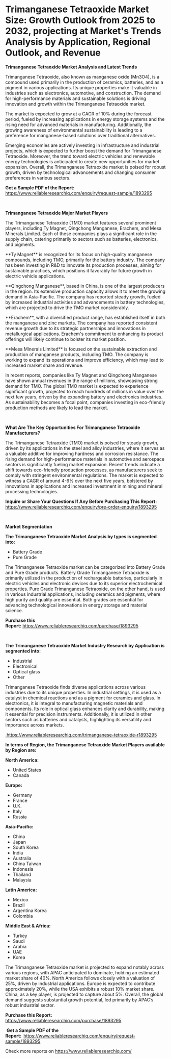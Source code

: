 <p><h1>Trimanganese Tetraoxide Market Size: Growth Outlook from 2025 to 2032, projecting at Market's Trends Analysis by Application, Regional Outlook, and Revenue</h1></p><p><strong>Trimanganese Tetraoxide Market Analysis and Latest Trends</strong></p>
<p><p>Trimanganese Tetraoxide, also known as manganese oxide (Mn3O4), is a compound used primarily in the production of ceramics, batteries, and as a pigment in various applications. Its unique properties make it valuable in industries such as electronics, automotive, and construction. The demand for high-performance materials and sustainable solutions is driving innovation and growth within the Trimanganese Tetraoxide market.</p><p>The market is expected to grow at a CAGR of 10% during the forecast period, fueled by increasing applications in energy storage systems and the rising need for advanced materials in manufacturing. Additionally, the growing awareness of environmental sustainability is leading to a preference for manganese-based solutions over traditional alternatives. </p><p>Emerging economies are actively investing in infrastructure and industrial projects, which is expected to further boost the demand for Trimanganese Tetraoxide. Moreover, the trend toward electric vehicles and renewable energy technologies is anticipated to create new opportunities for market expansion. Overall, the Trimanganese Tetraoxide market is poised for robust growth, driven by technological advancements and changing consumer preferences in various sectors.</p></p>
<p><strong>Get a Sample PDF of the Report:&nbsp;</strong> <a href="https://www.reliableresearchiq.com/enquiry/request-sample/1893295?utm_campaign=2099&utm_medium=2&utm_source=Github&utm_content=ia&utm_term=30012025&utm_id=trimanganese-tetraoxide">https://www.reliableresearchiq.com/enquiry/request-sample/1893295</a></p>
<p>&nbsp;</p>
<p><strong>Trimanganese Tetraoxide Major Market Players</strong></p>
<p><p>The Trimanganese Tetraoxide (TMO) market features several prominent players, including Ty Magnet, Qingchong Manganese, Erachem, and Mesa Minerals Limited. Each of these companies plays a significant role in the supply chain, catering primarily to sectors such as batteries, electronics, and pigments.</p><p>**Ty Magnet** is recognized for its focus on high-quality manganese compounds, including TMO, primarily for the battery industry. The company has been investing in R&D to innovate its production processes, aiming for sustainable practices, which positions it favorably for future growth in electric vehicle applications.</p><p>**Qingchong Manganese**, based in China, is one of the largest producers in the region. Its extensive production capacity allows it to meet the growing demand in Asia-Pacific. The company has reported steady growth, fueled by increased industrial activities and advancements in battery technologies, which are projected to drive the TMO market considerably.</p><p>**Erachem**, with a diversified product range, has established itself in both the manganese and zinc markets. The company has reported consistent revenue growth due to its strategic partnerships and innovations in metallurgical applications. Erachem's commitment to enhancing its product offerings will likely continue to bolster its market position.</p><p>**Mesa Minerals Limited** is focused on the sustainable extraction and production of manganese products, including TMO. The company is working to expand its operations and improve efficiency, which may lead to increased market share and revenue.</p><p>In recent reports, companies like Ty Magnet and Qingchong Manganese have shown annual revenues in the range of millions, showcasing strong demand for TMO. The global TMO market is expected to experience significant growth, projected to reach hundreds of millions in value over the next few years, driven by the expanding battery and electronics industries. As sustainability becomes a focal point, companies investing in eco-friendly production methods are likely to lead the market.</p></p>
<p>&nbsp;</p>
<p><strong>What Are The Key Opportunities For Trimanganese Tetraoxide Manufacturers?</strong></p>
<p><p>The Trimanganese Tetraoxide (TMO) market is poised for steady growth, driven by its applications in the steel and alloy industries, where it serves as a valuable additive for improving hardness and corrosion resistance. The rising demand for high-performance materials in automotive and aerospace sectors is significantly fueling market expansion. Recent trends indicate a shift towards eco-friendly production processes, as manufacturers seek to comply with stringent environmental regulations. The market is expected to witness a CAGR of around 4-6% over the next five years, bolstered by innovations in applications and increased investment in mining and mineral processing technologies.</p></p>
<p><strong>Inquire or Share Your Questions If Any Before Purchasing This Report:</strong> <a href="https://www.reliableresearchiq.com/enquiry/pre-order-enquiry/1893295?utm_campaign=2099&utm_medium=2&utm_source=Github&utm_content=ia&utm_term=30012025&utm_id=trimanganese-tetraoxide">https://www.reliableresearchiq.com/enquiry/pre-order-enquiry/1893295</a></p>
<p>&nbsp;</p>
<p><strong>Market Segmentation</strong></p>
<p><strong>The Trimanganese Tetraoxide Market Analysis by types is segmented into:</strong></p>
<p><ul><li>Battery Grade</li><li>Pure Grade</li></ul></p>
<p><p>The Trimanganese Tetraoxide market can be categorized into Battery Grade and Pure Grade products. Battery Grade Trimanganese Tetraoxide is primarily utilized in the production of rechargeable batteries, particularly in electric vehicles and electronic devices due to its superior electrochemical properties. Pure Grade Trimanganese Tetraoxide, on the other hand, is used in various industrial applications, including ceramics and pigments, where high purity and quality are essential. Both grades are essential for advancing technological innovations in energy storage and material science.</p></p>
<p><strong>Purchase this Report:&nbsp;</strong><a href="https://www.reliableresearchiq.com/purchase/1893295?utm_campaign=2099&utm_medium=2&utm_source=Github&utm_content=ia&utm_term=30012025&utm_id=trimanganese-tetraoxide">https://www.reliableresearchiq.com/purchase/1893295</a></p>
<p>&nbsp;</p>
<p><strong>The Trimanganese Tetraoxide Market Industry Research by Application is segmented into:</strong></p>
<p><ul><li>Industrial</li><li>Electronical</li><li>Optical glass</li><li>Other</li></ul></p>
<p><p>Trimanganese Tetraoxide finds diverse applications across various industries due to its unique properties. In industrial settings, it is used as a catalyst in chemical reactions and as a pigment for ceramics and glass. In electronics, it is integral to manufacturing magnetic materials and components. Its role in optical glass enhances clarity and durability, making it essential for precision instruments. Additionally, it is utilized in other sectors such as batteries and catalysts, highlighting its versatility and importance across markets.</p></p>
<p><a href="https://www.reliableresearchiq.com/trimanganese-tetraoxide-r1893295?utm_campaign=2099&utm_medium=2&utm_source=Github&utm_content=ia&utm_term=30012025&utm_id=trimanganese-tetraoxide">&nbsp;https://www.reliableresearchiq.com/trimanganese-tetraoxide-r1893295</a></p>
<p><strong>In terms of Region, the Trimanganese Tetraoxide Market Players available by Region are:</strong></p>
<p>
    <p> <strong> North America: </strong>
        <ul>
            <li>United States</li>
            <li>Canada</li>
        </ul>
        </p> 
    <p> <strong> Europe: </strong>
        <ul>
            <li>Germany</li>
            <li>France</li>
            <li>U.K.</li>
            <li>Italy</li>
            <li>Russia</li>
        </ul>
        </p> 
    <p> <strong> Asia-Pacific: </strong>
        <ul>
            <li>China</li>
            <li>Japan</li>
            <li>South Korea</li>
            <li>India</li>
            <li>Australia</li>
            <li>China Taiwan</li>
            <li>Indonesia</li>
            <li>Thailand</li>
            <li>Malaysia</li>
        </ul>
        </p> 
    <p> <strong> Latin America: </strong>
        <ul>
            <li>Mexico</li>
            <li>Brazil</li>
            <li>Argentina Korea</li>
            <li>Colombia</li>
        </ul>
        </p> 
    <p> <strong> Middle East & Africa: </strong>
        <ul>
            <li>Turkey</li>
            <li>Saudi</li>
            <li>Arabia</li>
            <li>UAE</li>
            <li>Korea</li>
        </ul>
    </p>
    </p>
<p><p>The Trimanganese Tetraoxide market is projected to expand notably across various regions, with APAC anticipated to dominate, holding an estimated market share of 40%. North America follows closely with a valuation of 25%, driven by industrial applications. Europe is expected to contribute approximately 20%, while the USA exhibits a robust 10% market share. China, as a key player, is projected to capture about 5%. Overall, the global demand suggests substantial growth potential, led primarily by APAC’s robust industrial sector.</p></p>
<p><strong>Purchase this Report: </strong><a href="https://www.reliableresearchiq.com/purchase/1893295?utm_campaign=2099&utm_medium=2&utm_source=Github&utm_content=ia&utm_term=30012025&utm_id=trimanganese-tetraoxide">https://www.reliableresearchiq.com/purchase/1893295</a></p>
<p>&nbsp;<strong>Get a Sample PDF of the Report:&nbsp;&nbsp;</strong><a href="https://www.reliableresearchiq.com/enquiry/request-sample/1893295?utm_campaign=2099&utm_medium=2&utm_source=Github&utm_content=ia&utm_term=30012025&utm_id=trimanganese-tetraoxide">https://www.reliableresearchiq.com/enquiry/request-sample/1893295</a></p>
<p><strong></strong></p>
<p>Check more reports on <a href="https://www.reliableresearchiq.com/?utm_campaign=2099&utm_medium=2&utm_source=Github&utm_content=ia&utm_term=30012025&utm_id=trimanganese-tetraoxide">https://www.reliableresearchiq.com/</a></p>